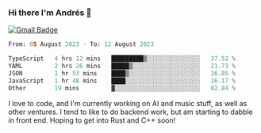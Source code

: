 ### Hi there I'm Andrés :lemon:

[![Gmail Badge](https://img.shields.io/badge/-gmail-c14438?style=flat-square&logo=Gmail&logoColor=white&link=mailto:houshuai0816@gmail.com)](mailto:ahduvvuri@gmail.com)

<!--START_SECTION:waka-->

```python
From: 05 August 2023 - To: 12 August 2023

TypeScript   4 hrs 12 mins   █████████▒░░░░░░░░░░░░░░░   37.52 %
YAML         2 hrs 26 mins   █████▒░░░░░░░░░░░░░░░░░░░   21.73 %
JSON         1 hr 53 mins    ████▒░░░░░░░░░░░░░░░░░░░░   16.85 %
JavaScript   1 hr 48 mins    ████░░░░░░░░░░░░░░░░░░░░░   16.17 %
Other        19 mins         ▓░░░░░░░░░░░░░░░░░░░░░░░░   02.84 %
```

<!--END_SECTION:waka-->

I love to code, and I'm currently working on AI and music stuff, as well as other ventures. I tend to like to do backend work, but am starting to dabble in front end. Hoping to get into Rust and C++ soon!
